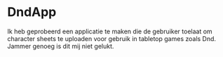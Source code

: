 # DndApp

Ik heb geprobeerd een applicatie te maken die de gebruiker toelaat om character sheets te uploaden voor gebruik in tabletop games zoals Dnd.
Jammer genoeg is dit mij niet gelukt.
